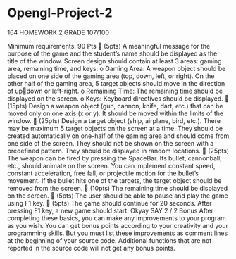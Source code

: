 # Opengl-Project-2
164 HOMEWORK 2
GRADE 107/100

Minimum requirements: 90 Pts
 (5pts) A meaningful message for the purpose of the game and the student’s name should be 
displayed as the title of the window. Screen design should contain at least 3 areas: gaming area, 
remaining time, and keys:
o Gaming Area: A weapon object should be placed on one side of the gaming area (top, down, left,
or right). On the other half of the gaming area, 5 target objects should move in the direction of updown or left-right.
o Remaining Time: The remaining time should be displayed on the screen.
o Keys: Keyboard directives should be displayed.
 (15pts) Design a weapon object (gun, cannon, knife, dart, etc.) that can be moved only on one axis 
(x or y). It should be moved within the limits of the window.
 (25pts) Design a target object (ship, airplane, bird, etc.). There may be maximum 5 target objects on 
the screen at a time. They should be created automatically on one-half of the gaming area and 
should come from one side of the screen. They should not be shown on the screen with a predefined 
pattern. They should be displayed in random locations.
 (25pts) The weapon can be fired by pressing the SpaceBar. Its bullet, cannonball, etc., should 
animate on the screen. You can implement constant speed, constant acceleration, free fall, or 
projectile motion for the bullet’s movement. If the bullet hits one of the targets, the target object 
should be removed from the screen.
 (10pts) The remaining time should be displayed on the screen.
 (5pts) The user should be able to pause and play the game using F1 key.
 (5pts) The game should continue for 20 seconds. After pressing F1 key, a new game should start.
Okyay SAY
2 / 2
Bonus After completing these basics, you can make any improvements to your program as you wish. 
You can get bonus points according to your creativity and your programming skills. But you must list 
these improvements as comment lines at the beginning of your source code. Additional functions that 
are not reported in the source code will not get any bonus points.


